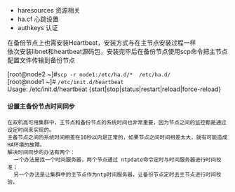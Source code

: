 * haresources 资源相关
* ha.cf 心跳设置
* authkeys 认证

在备份节点上也需安装Heartbeat，安装方式与在主节点安装过程一样  
依次安装libnet和heartbeat源码包，安装完毕后在备份节点使用scp命令把主节点配置文件传输到备份节点  

[root@node2 ~]#`scp -r node1:/etc/ha.d/*  /etc/ha.d/`  
[root@node1 ~]# `/etc/init.d/heartbeat`  
Usage: /etc/init.d/heartbeat {start|stop|status|restart|reload|force-reload}   

#### 设置主备份节点时间同步
```
在双机高可用集群中，主节点和备份节点的系统时间也非常重要，因为节点之间的监控都是通过设定时间来实现的。
主备节点之间的系统时间相差在10秒以内是正常的，如果节点之间时间相差太大，就有可能造成HA环境的故障。
解决时间同步的办法有两个：
  一个办法是找一个时间服务器，两个节点通过 ntpdate命令定时与时间服务器进行时间校准；
  另一个办法是让集群中的主节点作为ntp时间服务器，让备份节点定时去主节点进行时间校验。
```
